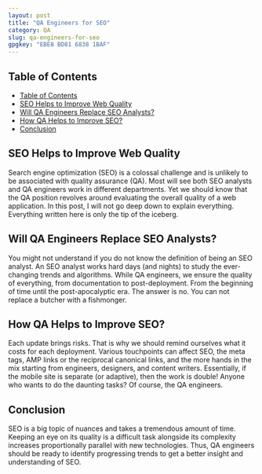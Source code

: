```yaml
---
layout: post
title: "QA Engineers for SEO"
category: QA
slug: qa-engineers-for-seo
gpgkey: "EBE8 BD81 6838 1BAF"
---
```


## Table of Contents
- [Table of Contents](#table-of-contents)
- [SEO Helps to Improve Web Quality](#seo-helps-to-improve-web-quality)
- [Will QA Engineers Replace SEO Analysts?](#will-qa-engineers-replace-seo-analysts)
- [How QA Helps to Improve SEO?](#how-qa-helps-to-improve-seo)
- [Conclusion](#conclusion)

## SEO Helps to Improve Web Quality

Search engine optimization (SEO) is a colossal challenge and is unlikely to be associated with quality assurance (QA).
Most will see both SEO analysts and QA engineers work in different departments. Yet we should know that the QA position revolves around evaluating the overall quality of a web application.
In this post, I will not go deep down to explain everything. Everything written here is only the tip of the iceberg.

## Will QA Engineers Replace SEO Analysts?

You might not understand if you do not know the definition of being an SEO analyst. An SEO analyst works hard days (and nights) to study the ever-changing trends and algorithms. While QA engineers, we ensure the quality of everything, from documentation to post-deployment. From the beginning of time until the post-apocalyptic era.
The answer is no. You can not replace a butcher with a fishmonger.

## How QA Helps to Improve SEO?

Each update brings risks. That is why we should remind ourselves what it costs for each deployment. Various touchpoints can affect SEO, the meta tags, AMP links or the reciprocal canonical links, and the more hands in the mix starting from engineers, designers, and content writers.
Essentially, if the mobile site is separate (or adaptive), then the work is double!
Anyone who wants to do the daunting tasks? Of course, the QA engineers.

## Conclusion

SEO is a big topic of nuances and takes a tremendous amount of time. Keeping an eye on its quality is a difficult task alongside its complexity increases proportionally parallel with new technologies. Thus, QA engineers should be ready to identify progressing trends to get a better insight and understanding of SEO.